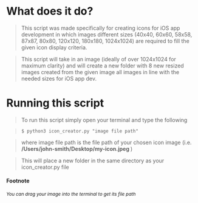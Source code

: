 # What does it do?

> This script was made specifically for creating icons for iOS app development in which images different sizes (40x40, 60x60, 58x58, 87x87, 80x80, 120x120, 180x180, 1024x1024) are required to fill the given icon display criteria.

> This script will take in an image (ideally of over 1024x1024 for maximum clarity) and will create a new folder with 8 new resized images created from the given image all images in line with the needed sizes for iOS app dev.

# Running this script

> To run this script simply open your terminal and type the following

> ``` $	python3 icon_creator.py "image file path" ``` 

> where image file path is the file path of your chosen icon image (i.e. <b>/Users/john-smith/Desktop/my-icon.jpeg </b>)

>This will place a new folder in the same directory as your icon_creator.py file



#### Footnote
<p style="font-size: 12px"><i>You can drag your image into the terminal to get its file path</p>
